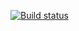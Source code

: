 [![Build status](https://ci.appveyor.com/api/projects/status/t1rvva0oof8l90bq?svg=true)](https://ci.appveyor.com/project/KatrinAks/hwrestapi)
